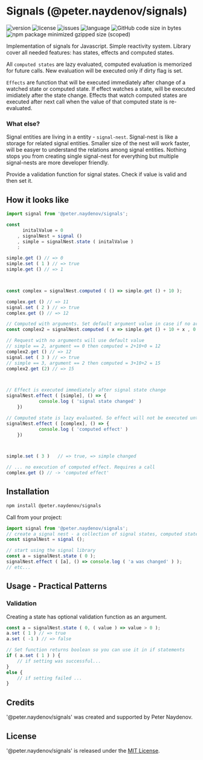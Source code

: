 # Signals (@peter.naydenov/signals)

![version](https://img.shields.io/github/package-json/v/peterNaydenov/signals)
![license](https://img.shields.io/github/license/peterNaydenov/signals)
![issues](https://img.shields.io/github/issues/peterNaydenov/signals)
![language](https://img.shields.io/github/languages/top/peterNaydenov/signals)
![GitHub code size in bytes](https://img.shields.io/github/languages/code-size/peterNaydenov/signals)
![npm package minimized gzipped size (scoped)](https://img.shields.io/bundlejs/size/%40peter.naydenov/signals)



Implementation of signals for Javascript. Simple reactivity system.
Library cover all needed features: has states, effects and computed states. 

All `computed states` are lazy evaluated, computed evaluation is memorized for future calls. New evaluation will be executed only if dirty flag is set.

`Effects` are function that will be executed immediately after change of a watched state or computed state. If effect watches a state, will be executed imidiately after the state change. Effects that watch computed states are executed after next call when the value of that computed state is re-evaluated. 

### What else?
Signal entities are living in a entity - `signal-nest`. Signal-nest is like a storage for related signal entities. Smaller size of the nest will work faster, will be easyer to understand the relations among signal entities. Nothing stops you from creating single signal-nest for everything but multiple signal-nests are more developer friendly.

Provide a validation function for signal states. Check if value is valid and then set it.


## How it looks like

```js
import signal from '@peter.naydenov/signals';

const 
      initalValue = 0
    , signalNest = signal ()
    , simple = signalNest.state ( initalValue )
    ;

simple.get () // => 0
simple.set ( 1 ) // => true
simple.get () // => 1



const complex = signalNest.computed ( () => simple.get () + 10 );

complex.get () // => 11
signal.set ( 2 ) // => true
complex.get () // => 12

// Computed with arguments. Set default argument value in case if no arguments are provided
const complex2 = signalNest.computed ( x => simple.get () + 10 + x , 0 );

// Request with no arguments will use default value
// simple == 2, argument == 0 then computed = 2+10+0 = 12
complex2.get () // => 12
signal.set ( 3 ) // => true
// simple == 3, argument == 2 then computed = 3+10+2 = 15
complex2.get (2) // => 15



// Effect is executed immediately after signal state change
signalNest.effect ( [simple], () => {
            console.log ( 'signal state changed' )
    })

// Computed state is lazy evaluated. So effect will not be executed until it is called
signalNest.effect ( [complex], () => {
            console.log ( 'computed effect' )
    })



simple.set ( 3 )   // => true, => simple changed

// ... no execution of computed effect. Requires a call
complex.get () // -> 'computed effect'
```



## Installation

```bash
npm install @peter.naydenov/signals
```

Call from your project:

```js
import signal from '@peter.naydenov/signals';
// create a signal nest - a collection of signal states, computed states and effects
const signalNest = signal ();

// start using the signal library
const a = signalNest.state ( 0 );
signalNest.effect ( [a], () => console.log ( 'a was changed' ) );
// etc...
```



## Usage - Practical Patterns



### Validation
Creating a state has optional validation function as an argument.

```js
const a = signalNest.state ( 0, ( value ) => value > 0 );
a.set ( 1 ) // => true
a.set ( -1 ) // => false

// Set function returns boolean so you can use it in if statements
if ( a.set ( 1 ) ) {
    // if setting was successful...
}
else {
    // if setting failed ...
}
```





## Credits
'@peter.naydenov/signals' was created and supported by Peter Naydenov.



## License
'@peter.naydenov/signals' is released under the [MIT License](https://github.com/PeterNaydenov/signals/blob/master/LICENSE).



